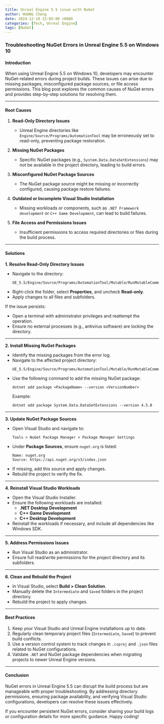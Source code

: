 ```yaml
---
title: Unreal Engine 5.5 issue with NuGet
author: HUANG Cheng
date: 2024-12-10 22:05:00 +0800
categories: [Tech, Unreal Engine]
tags: [NuGet]
---
```


### Troubleshooting NuGet Errors in Unreal Engine 5.5 on Windows 10

#### **Introduction**

When using Unreal Engine 5.5 on Windows 10, developers may encounter NuGet-related errors during project builds. These issues can arise due to missing packages, misconfigured package sources, or file access permissions. This blog post explores the common causes of NuGet errors and provides step-by-step solutions for resolving them.

---

#### **Root Causes**

1. **Read-Only Directory Issues**
   - Unreal Engine directories like `Engine/Source/Programs/AutomationTool` may be erroneously set to read-only, preventing package restoration.

2. **Missing NuGet Packages**
   - Specific NuGet packages (e.g., `System.Data.DataSetExtensions`) may not be available in the project directory, leading to build errors.

3. **Misconfigured NuGet Package Sources**
   - The NuGet package source might be missing or incorrectly configured, causing package restore failures.

4. **Outdated or Incomplete Visual Studio Installation**
   - Missing workloads or components, such as `.NET Framework development` or `C++ Game Development`, can lead to build failures.

5. **File Access and Permissions Issues**
   - Insufficient permissions to access required directories or files during the build process.

---

#### **Solutions**

**1. Resolve Read-Only Directory Issues**
   - Navigate to the directory:
     ```
     UE_5.5/Engine/Source/Programs/AutomationTool/Mutable/RunMutableCommandlet/obj/
     ```
   - Right-click the folder, select **Properties**, and uncheck **Read-only**.
   - Apply changes to all files and subfolders.

   If the issue persists:
   - Open a terminal with administrator privileges and reattempt the operation.
   - Ensure no external processes (e.g., antivirus software) are locking the directory.

---

**2. Install Missing NuGet Packages**
   - Identify the missing packages from the error log.
   - Navigate to the affected project directory:
     ```
     UE_5.5/Engine/Source/Programs/AutomationTool/Mutable/RunMutableCommandlet/
     ```
   - Use the following command to add the missing NuGet package:
     ```
     dotnet add package <PackageName> --version <VersionNumber>
     ```
     Example:
     ```
     dotnet add package System.Data.DataSetExtensions --version 4.5.0
     ```

---

**3. Update NuGet Package Sources**
   - Open Visual Studio and navigate to:
     ```
     Tools > NuGet Package Manager > Package Manager Settings
     ```
   - Under **Package Sources**, ensure `nuget.org` is listed:
     ```
     Name: nuget.org
     Source: https://api.nuget.org/v3/index.json
     ```
   - If missing, add this source and apply changes.
   - Rebuild the project to verify the fix.

---

**4. Reinstall Visual Studio Workloads**
   - Open the Visual Studio Installer.
   - Ensure the following workloads are installed:
     - **.NET Desktop Development**
     - **C++ Game Development**
     - **C++ Desktop Development**
   - Reinstall the workloads if necessary, and include all dependencies like Windows SDK.

---

**5. Address Permissions Issues**
   - Run Visual Studio as an administrator.
   - Ensure full read/write permissions for the project directory and its subfolders.

---

**6. Clean and Rebuild the Project**
   - In Visual Studio, select **Build > Clean Solution**.
   - Manually delete the `Intermediate` and `Saved` folders in the project directory.
   - Rebuild the project to apply changes.

---

#### **Best Practices**

1. Keep your Visual Studio and Unreal Engine installations up to date.
2. Regularly clean temporary project files (`Intermediate`, `Saved`) to prevent build conflicts.
3. Use a version control system to track changes in `.csproj` and `.json` files related to NuGet configurations.
4. Validate `.NET` and NuGet package dependencies when migrating projects to newer Unreal Engine versions.

---

#### **Conclusion**

NuGet errors in Unreal Engine 5.5 can disrupt the build process but are manageable with proper troubleshooting. By addressing directory permissions, ensuring package availability, and verifying Visual Studio configurations, developers can resolve these issues effectively.

If you encounter persistent NuGet errors, consider sharing your build logs or configuration details for more specific guidance. Happy coding!